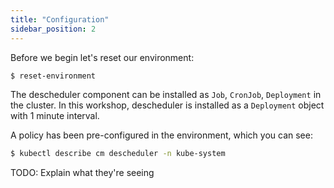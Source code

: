 ```yaml
---
title: "Configuration"
sidebar_position: 2
---
```


Before we begin let's reset our environment:

```bash timeout=300 wait=30
$ reset-environment 
```

The descheduler component can be installed as `Job`, `CronJob`, `Deployment` in the cluster. In this workshop, descheduler is installed as a `Deployment` object with 1 minute interval.

A policy has been pre-configured in the environment, which you can see:

```bash
$ kubectl describe cm descheduler -n kube-system
```

TODO: Explain what they're seeing
